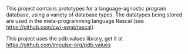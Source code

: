 This project contains prototypes for a language-agnostic program database, using a variety of database types. 
The datatypes being stored are used in the meta-programming language Rascal (see https://github.com/cwi-swat/rascal).

This project uses the pdb.values library, get it at https://github.com/impulse-org/pdb.values
